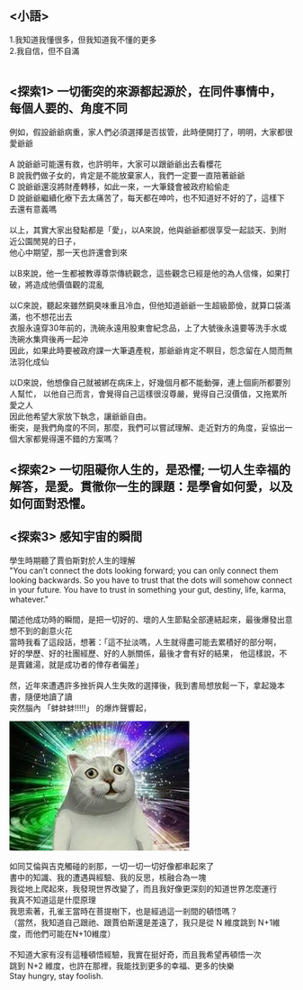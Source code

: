 ## <小語>  
1.我知道我懂很多，但我知道我不懂的更多  
2.我自信，但不自滿  
<br>

## <探索1> 一切衝突的來源都起源於，在同件事情中，每個人要的、角度不同  
例如，假設爺爺病重，家人們必須選擇是否拔管，此時便開打了，明明，大家都很愛爺爺  
<br>
A 說爺爺可能還有救，也許明年，大家可以跟爺爺出去看櫻花  
B 說我們做子女的，肯定是不能放棄家人，我們一定要一直陪著爺爺  
C 說爺爺還沒將財產轉移，如此一來，一大筆錢會被政府給偷走  
D 說爺爺繼續化療下去太痛苦了，每天都在呻吟，也不知道好不好的了，這樣下去還有意義嗎  
<br>
以上，其實大家出發點都是「愛」，以A來說，他與爺爺都很享受一起談天、到附近公園閒晃的日子，  
他心中期望，那一天也許還會到來  
<br>
以B來說，他一生都被教導尊崇傳統觀念，這些觀念已經是他的為人信條，如果打破，將造成他價值觀的混亂  
<br>
以C來說，聽起來雖然銅臭味重且冷血，但他知道爺爺一生超級節儉，就算口袋滿滿，也不想花出去  
衣服永遠穿30年前的，洗碗永遠用股東會紀念品，上了大號後永遠要等洗手水或洗碗水集齊後再一起沖  
因此，如果此時要被政府課一大筆遺產稅，那爺爺肯定不瞑目，怨念留在人間而無法羽化成仙  
<br>
以D來說，他想像自己就被綁在病床上，好幾個月都不能動彈，連上個廁所都要別人幫忙，
以他自己而言，會覺得自己這樣很沒尊嚴，覺得自己沒價值，又拖累所愛之人  
因此他希望大家放下執念，讓爺爺自由。
<br>
衝突，是我們角度的不同，那麼，我們可以嘗試理解、走近對方的角度，妥協出一個大家都覺得還不錯的方案嗎？
<br>

## <探索2> 一切阻礙你人生的，是恐懼; 一切人生幸福的解答，是愛。貫徹你一生的課題：是學會如何愛，以及如何面對恐懼。


## <探索3> 感知宇宙的瞬間
學生時期聽了賈伯斯對於人生的理解  
"You can’t connect the dots looking forward; you can only connect them looking backwards. So you have to trust that the dots will somehow connect in your future. You have to trust in something your gut, destiny, life, karma, whatever."  
<br>
闡述他成功時的瞬間，是把一切好的、壞的人生節點全部連結起來，最後爆發出意想不到的創意火花  
當時我看了這段話，想著：「這不扯淡嗎，人生就得盡可能去累積好的部分啊，  
好的學歷、好的社團經歷、好的人脈關係，最後才會有好的結果，
他這樣說，不是賣雞湯，就是成功者的倖存者偏差」  
<br>
然，近年來遭遇許多挫折與人生失敗的選擇後，我到書局想放鬆一下，拿起幾本書，隨便地讀了讀  
突然腦內 「蚌蚌蚌!!!!!」 的爆炸聲響起，  

![Alt text](/images/cat_philosopher.jpg)

如同艾倫與吉克觸碰的剎那，一切一切一切好像都串起來了  
書中的知識、我的遭遇與經驗、我的反思，核融合為一塊  
我從地上爬起來，我發現世界改變了，而且我好像更深刻的知道世界怎麼運行  
我真不知道這是什麼原理  
我思索著，孔雀王當時在菩提樹下，也是經過這一剎間的頓悟嗎？  
（當然，我知道自己跟祂、跟賈伯斯還是差遠了，我只是從 N 維度跳到 N+1維度，而他們可能在N+10維度）  
<br>
不知道大家有沒有這種頓悟經驗，我實在挺好奇，而且我希望再頓悟一次  
跳到 N+2 維度，也許在那裡，我能找到更多的幸福、更多的快樂  
Stay hungry, stay foolish.